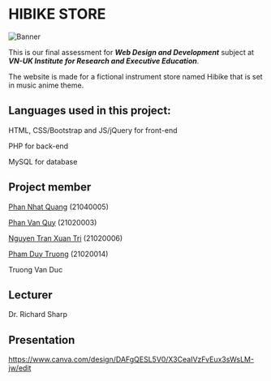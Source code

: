 # **HIBIKE STORE**

![Banner](https://i.imgur.com/Rg1iLar.png)

This is our final assessment for ***Web Design and Development*** subject at ***VN-UK Institute for Research and Executive Education***.

The website is made for a fictional instrument store named Hibike that is set in music anime theme.

## Languages used in this project: 
HTML, CSS/Bootstrap and JS/jQuery for front-end

PHP for back-end

MySQL for database

## Project member

[Phan Nhat Quang](https://github.com/Quang1129) (21040005)

[Phan Van Quy](https://github.com/QuaoQuy) (21020003)

[Nguyen Tran Xuan Tri](https://github.com/VOIDkuugeki) (21020006)

[Pham Duy Truong](https://github.com/lunarpham) (21020014)

Truong Van Duc

## Lecturer

Dr. Richard Sharp

## Presentation
https://www.canva.com/design/DAFgQESL5V0/X3CeaIVzFvEux3sWsLM-jw/edit

